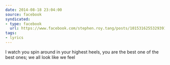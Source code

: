 ```yaml
---
date: 2014-08-18 23:04:00
source: facebook
syndicated:
- type: facebook
  url: https://www.facebook.com/stephen.roy.tang/posts/10153162553293912
tags: 
- lyrics
---
```


I watch you spin around in your highest heels, you are the best one of the best ones; we all look like we feel